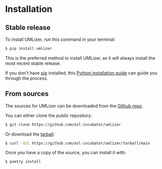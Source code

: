 # Installation

## Stable release

To install UMLizer, run this command in your
terminal:

```bash
$ pip install umlizer
```

This is the preferred method to install UMLizer,
as it will always install the most recent stable release.

If you don't have [pip](https://pip.pypa.io) installed, this
[Python installation guide](http://docs.python-guide.org/en/latest/starting/installation/)
can guide you through the process.

## From sources

The sources for UMLizer can be downloaded from
the [Github repo](https://github.com/osl-incubator/umlizer).

You can either clone the public repository:

```bash
$ git clone https://github.com/osl-incubator/umlizer
```

Or download the
[tarball](https://github.com/osl-incubator/umlizer/tarball/main):

```bash
$ curl -OJL https://github.com/osl-incubator/umlizer/tarball/main
```

Once you have a copy of the source, you can install it with:

```bash
$ poetry install
```

